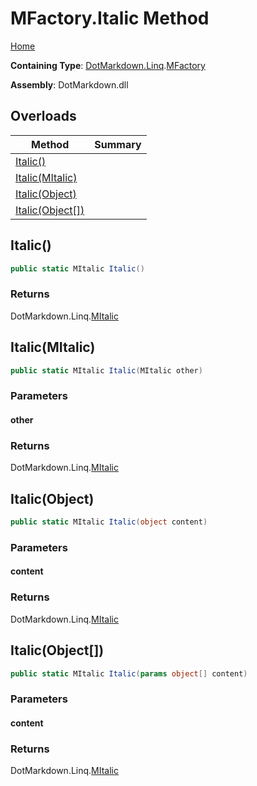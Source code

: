 <a name="_top"></a>

# MFactory\.Italic Method

[Home](../../../../README.md#_top)

**Containing Type**: [DotMarkdown.Linq](../../README.md#_top)\.[MFactory](../README.md#_top)

**Assembly**: DotMarkdown\.dll

## Overloads

| Method | Summary |
| ------ | ------- |
| [Italic()](#DotMarkdown_Linq_MFactory_Italic) | |
| [Italic(MItalic)](#DotMarkdown_Linq_MFactory_Italic_DotMarkdown_Linq_MItalic_) | |
| [Italic(Object)](#DotMarkdown_Linq_MFactory_Italic_System_Object_) | |
| [Italic(Object\[\])](#DotMarkdown_Linq_MFactory_Italic_System_Object___) | |

## Italic\(\) <a name="DotMarkdown_Linq_MFactory_Italic"></a>

```csharp
public static MItalic Italic()
```

### Returns

DotMarkdown\.Linq\.[MItalic](../../MItalic/README.md#_top)

## Italic\(MItalic\) <a name="DotMarkdown_Linq_MFactory_Italic_DotMarkdown_Linq_MItalic_"></a>

```csharp
public static MItalic Italic(MItalic other)
```

### Parameters

#### other

### Returns

DotMarkdown\.Linq\.[MItalic](../../MItalic/README.md#_top)

## Italic\(Object\) <a name="DotMarkdown_Linq_MFactory_Italic_System_Object_"></a>

```csharp
public static MItalic Italic(object content)
```

### Parameters

#### content

### Returns

DotMarkdown\.Linq\.[MItalic](../../MItalic/README.md#_top)

## Italic\(Object\[\]\) <a name="DotMarkdown_Linq_MFactory_Italic_System_Object___"></a>

```csharp
public static MItalic Italic(params object[] content)
```

### Parameters

#### content

### Returns

DotMarkdown\.Linq\.[MItalic](../../MItalic/README.md#_top)

